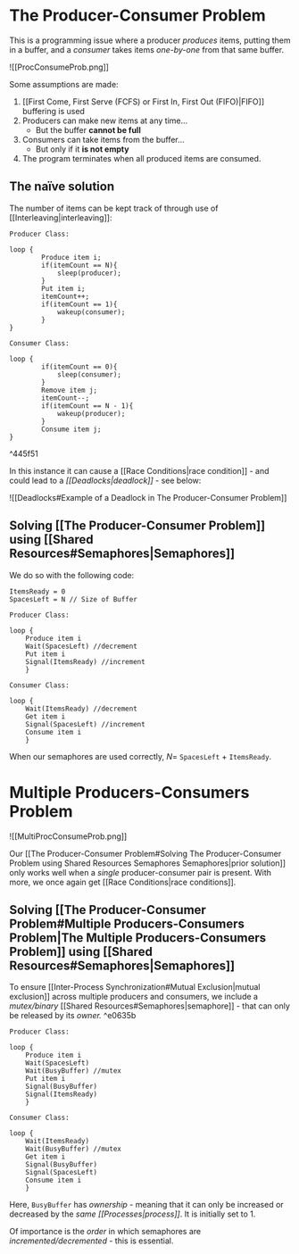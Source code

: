 # The Producer-Consumer Problem

This is a programming issue where a producer *produces* items, putting them in a buffer, and a *consumer* takes items *one-by-one* from that same buffer.

![[ProcConsumeProb.png]]

Some assumptions are made:

1) [[First Come, First Serve (FCFS) or First In, First Out (FIFO)|FIFO]] buffering is used
2) Producers can make new items at any time...
	- But the buffer **cannot be full**
3) Consumers can take items from the buffer...
	- But only if it **is not empty**
4) The program terminates when all produced items are consumed.

## The naïve solution

The number of items can be kept track of through use of [[Interleaving|interleaving]]:

```
Producer Class:

loop {
		Produce item i;
		if(itemCount == N){
			sleep(producer);
		}
		Put item i;
		itemCount++;
		if(itemCount == 1){
			wakeup(consumer);
		}
}

Consumer Class:

loop {
		if(itemCount == 0){
			sleep(consumer);
		}
		Remove item j;
		itemCount--;
		if(itemCount == N - 1){
			wakeup(producer);
		}
		Consume item j;
}

```

^445f51

In this instance it can cause a [[Race Conditions|race condition]] - and could lead to a *[[Deadlocks|deadlock]]* - see below:

![[Deadlocks#Example of a Deadlock in The Producer-Consumer Problem]]

## Solving [[The Producer-Consumer Problem]] using [[Shared Resources#Semaphores|Semaphores]]

We do so with the following code:
```
ItemsReady = 0
SpacesLeft = N // Size of Buffer

Producer Class:

loop {
	Produce item i
	Wait(SpacesLeft) //decrement
	Put item i
	Signal(ItemsReady) //increment
	}

Consumer Class:

loop {
	Wait(ItemsReady) //decrement
	Get item i
	Signal(SpacesLeft) //increment
	Consume item i
	}
```

When our semaphores are used correctly, $N =$ `SpacesLeft` $+$ `ItemsReady`.

# Multiple Producers-Consumers Problem

![[MultiProcConsumeProb.png]]

Our [[The Producer-Consumer Problem#Solving The Producer-Consumer Problem using Shared Resources Semaphores Semaphores|prior solution]] only works well when a *single* producer-consumer pair is present. With more, we once again get [[Race Conditions|race conditions]].

## Solving [[The Producer-Consumer Problem#Multiple Producers-Consumers Problem|The Multiple Producers-Consumers Problem]] using [[Shared Resources#Semaphores|Semaphores]]

To ensure [[Inter-Process Synchronization#Mutual Exclusion|mutual exclusion]] across multiple producers and consumers, we include a *mutex/binary* [[Shared Resources#Semaphores|semaphore]] - that can only be released by its *owner.* ^e0635b

```
Producer Class:

loop {
	Produce item i
	Wait(SpacesLeft)
	Wait(BusyBuffer) //mutex
	Put item i
	Signal(BusyBuffer)
	Signal(ItemsReady)
	}
	
Consumer Class:

loop {
	Wait(ItemsReady)
	Wait(BusyBuffer) //mutex
	Get item i
	Signal(BusyBuffer)
	Signal(SpacesLeft)
	Consume item i
	}
```

Here, `BusyBuffer` has *ownership* - meaning that it can only be increased or decreased by the *same [[Processes|process]]*. It is initially set to 1. 

Of importance is the *order* in which semaphores are *incremented/decremented* - this is essential.
